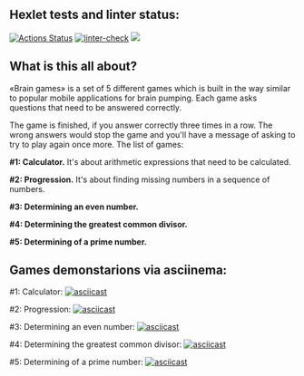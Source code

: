 ## Hexlet tests and linter status:
[![Actions Status](https://github.com/M4XPRD/frontend-project-lvl1/workflows/hexlet-check/badge.svg)](https://github.com/M4XPRD/frontend-project-lvl1/actions)
[![linter-check](https://github.com/M4XPRD/frontend-project-lvl1/actions/workflows/linter-check.yml/badge.svg)](https://github.com/M4XPRD/frontend-project-lvl1/actions/workflows/linter-check.yml)
<a href="https://codeclimate.com/github/codeclimate/codeclimate/maintainability"><img src="https://api.codeclimate.com/v1/badges/a99a88d28ad37a79dbf6/maintainability" /></a>

## What is this all about?

«Brain games» is a set of 5 different games which is built in the way similar to popular mobile applications for brain pumping. Each game asks questions that need to be answered correctly. 

The game is finished, if you answer correctly three times in a row. The wrong answers would stop the game and you'll have a message of asking to try to play again once more. The list of games:


**#1: Calculator.** It's about arithmetic expressions that need to be calculated.

**#2: Progression.** It's about finding missing numbers in a sequence of numbers.

**#3: Determining an even number.**

**#4: Determining the greatest common divisor.**

**#5: Determining of a prime number.**


## Games demonstarions via asciinema:

#1: Calculator: [![asciicast](https://asciinema.org/a/444554.svg)](https://asciinema.org/a/444554)

#2: Progression: [![asciicast](https://asciinema.org/a/445228.svg)](https://asciinema.org/a/445228)

#3: Determining an even number: [![asciicast](https://asciinema.org/a/445356.svg)](https://asciinema.org/a/445356)

#4: Determining the greatest common divisor: [![asciicast](https://asciinema.org/a/446259.svg)](https://asciinema.org/a/446259)

#5: Determining of a prime number: [![asciicast](https://asciinema.org/a/446284.svg)](https://asciinema.org/a/446284)
